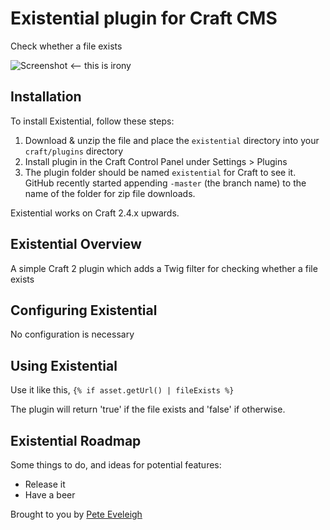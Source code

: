 # Existential plugin for Craft CMS

Check whether a file exists

![Screenshot](resources/screenshots/plugin_logo.png) <-- this is irony

## Installation

To install Existential, follow these steps:

1. Download & unzip the file and place the `existential` directory into your `craft/plugins` directory
2. Install plugin in the Craft Control Panel under Settings > Plugins
3. The plugin folder should be named `existential` for Craft to see it.  GitHub recently started appending `-master` (the branch name) to the name of the folder for zip file downloads.

Existential works on Craft 2.4.x upwards.

## Existential Overview

A simple Craft 2 plugin which adds a Twig filter for checking whether a file exists

## Configuring Existential

No configuration is necessary

## Using Existential

Use it like this, `{% if asset.getUrl() | fileExists %}`

The plugin will return 'true' if the file exists and 'false' if otherwise.

## Existential Roadmap

Some things to do, and ideas for potential features:

* Release it
* Have a beer

Brought to you by [Pete Eveleigh](https://moresoda.co.uk)
